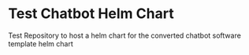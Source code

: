 # Test Chatbot Helm Chart
Test Repository to host a helm chart for the converted chatbot software template helm chart
